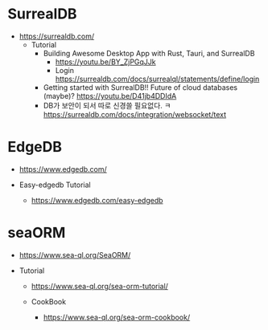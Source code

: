 # SurrealDB

- https://surrealdb.com/
  - Tutorial
    - Building Awesome Desktop App with Rust, Tauri, and SurrealDB
      - https://youtu.be/BY_ZjPGqJJk
      - Login https://surrealdb.com/docs/surrealql/statements/define/login
    - Getting started with SurrealDB!! Future of cloud databases (maybe)? https://youtu.be/D41jb4DDIdA
    - DB가 보안이 되서 따로 신경쓸 필요없다. ㅋ https://surrealdb.com/docs/integration/websocket/text



# EdgeDB

-  https://www.edgedb.com/

- Easy-edgedb Tutorial
  - https://www.edgedb.com/easy-edgedb


# seaORM

- https://www.sea-ql.org/SeaORM/

- Tutorial
  - https://www.sea-ql.org/sea-orm-tutorial/

  - CookBook

    - https://www.sea-ql.org/sea-orm-cookbook/
    
